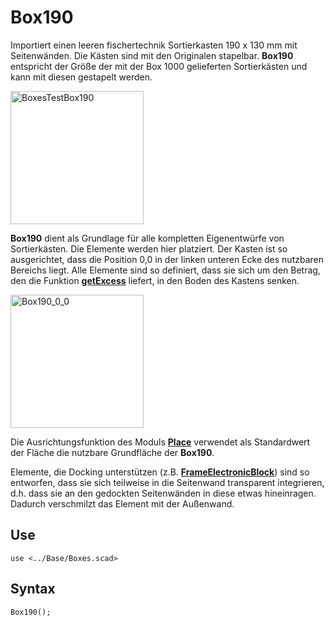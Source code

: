 # Box190

Importiert einen leeren fischertechnik Sortierkasten 190 x 130 mm mit Seitenwänden. Die Kästen sind mit den Originalen stapelbar. __Box190__ entspricht der Größe der mit der Box 1000 gelieferten Sortierkästen und kann mit diesen gestapelt werden.

<img width="213" alt="BoxesTestBox190" src="https://user-images.githubusercontent.com/48654609/167302351-2f8a0f3a-f97c-42da-8700-d37a830e47ae.png">

__Box190__ dient als Grundlage für alle kompletten Eigenentwürfe von Sortierkästen. Die Elemente werden hier platziert. Der Kasten ist so ausgerichtet, dass die Position 0,0 in der linken unteren Ecke des nutzbaren Bereichs liegt. Alle Elemente sind so definiert, dass sie sich um den Betrag, den die Funktion [__getExcess__](getExcess.md) liefert, in den Boden des Kastens senken.

<img width="213" alt="Box190_0_0" src="https://user-images.githubusercontent.com/48654609/167302803-74f07327-a29c-41f1-82d9-c7df72757afa.png">

Die Ausrichtungsfunktion des Moduls [__Place__](Place.md) verwendet als Standardwert der Fläche die nutzbare Grundfläche der __Box190__.

Elemente, die Docking unterstützen (z.B. [__FrameElectronicBlock__](FrameElectronicBlock.md)) sind so entworfen, dass sie sich teilweise in die Seitenwand transparent integrieren, d.h. dass sie an den gedockten Seitenwänden in diese etwas hineinragen. Dadurch verschmilzt das Element mit der Außenwand.

## Use
```
use <../Base/Boxes.scad>
```

## Syntax
```
Box190();
```
